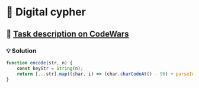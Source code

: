 # 📝 Digital cypher

## 🔗 [Task description on CodeWars](https://www.codewars.com/kata/592e830e043b99888600002d)

### 💡 Solution

```javascript
function encode(str, n) {
    const keyStr = String(n);
    return [...str].map((char, i) => (char.charCodeAt() - 96) + parseInt(keyStr[i % keyStr.length]));
}
```
